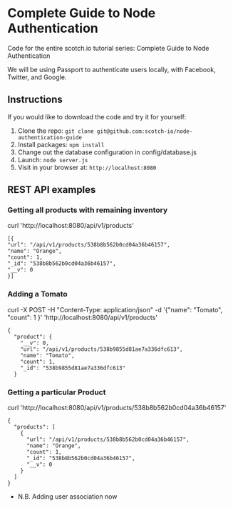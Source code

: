 # Complete Guide to Node Authentication

Code for the entire scotch.io tutorial series: Complete Guide to Node Authentication

We will be using Passport to authenticate users locally, with Facebook, Twitter, and Google.

## Instructions

If you would like to download the code and try it for yourself:

1. Clone the repo: `git clone git@github.com:scotch-io/node-authentication-guide`
2. Install packages: `npm install`
3. Change out the database configuration in config/database.js
4. Launch: `node server.js`
5. Visit in your browser at: `http://localhost:8080`



## REST API examples

### Getting all products with remaining inventory
curl 'http://localhost:8080/api/v1/products'
```
[{
"url": "/api/v1/products/538b8b562b0cd04a36b46157",
"name": "Orange",
"count": 1,
"_id": "538b8b562b0cd04a36b46157",
"__v": 0
}]
```
### Adding a Tomato
curl -X POST -H "Content-Type: application/json" -d '{"name": "Tomato", "count": 1 }' 'http://localhost:8080/api/v1/products'
```
{
  "product": {
    "__v": 0,
    "url": "/api/v1/products/538b9855d81ae7a336dfc613",
    "name": "Tomato",
    "count": 1,
    "_id": "538b9855d81ae7a336dfc613"
  }
```
### Getting a particular Product

curl 'http://localhost:8080/api/v1/products/538b8b562b0cd04a36b46157'
```
{
  "products": [
    {
      "url": "/api/v1/products/538b8b562b0cd04a36b46157",
      "name": "Orange",
      "count": 1,
      "_id": "538b8b562b0cd04a36b46157",
      "__v": 0
    }
  ]
}
```
- N.B. Adding user association now

